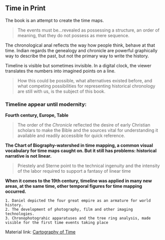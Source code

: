 ## Time in Print
The book is an attempt to create the time maps.
>The events must be...revealed as possessing a structure, an order of meaning, that they do not possess as mere sequence.

The chronological anal reflects the way how people think, behave at that time. Indian regards the genealogy and chronicle are powerful graphically way to describe the past, but not the primary way to write the history.

Timeline is visible but sometimes invisible. In a digital clock, the viewer translates the numbers into imagined points on a line.

>How this could be possible, what alternatives existed before, and what competing possibilities for representing historical chronology are still with us, is the subject of this book.

### Timeline appear until modernity:

**Fourth century, Europe, Table**

>The order of the *Chronicle* reflected the desire of early Christian scholars to make the Bible and the sources vital for understanding it available and readily accessible for quick reference.

**The Chart of Biography-watershed in time mapping, a common visual vocabulary for time maps caught on. But it still has problems: historical narrative is not linear.**

>Priestely and Sterne point to the technical ingenuity and the intensity of the labor required to support a fantasy of linear time

**When it comes to the 19th century, timeline was applied in many new areas, at the same time, other temporal figures for time mapping occurred.**

    1. Daniel depicted the four great empire as an armature for world history.
    2. The development of photography, film and other imaging technologies.
    3. Chronophotograhic apparatuses and the tree ring analysis, made visible for the first time events taking place

Material link: [Cartography of Time](https://1drv.ms/b/s!Ak55tr-1XMS7pFPQ1CQlCX9YpBAJ)

